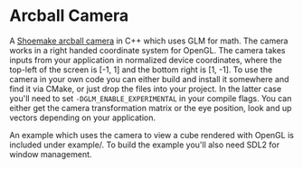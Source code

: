 # Arcball Camera

A [Shoemake arcball camera](http://www.talisman.org/~erlkonig/misc/shoemake92-arcball.pdf)
in C++ which uses GLM for math. The camera
works in a right handed coordinate system for OpenGL. The
camera takes inputs from your application in normalized device
coordinates, where the top-left of the screen is [-1, 1] and
the bottom right is [1, -1].
To use the camera in your own code you can either build and install
it somewhere and find it via CMake, or just drop the files into your
project. In the latter case you'll need to set `-DGLM_ENABLE_EXPERIMENTAL`
in your compile flags. You can either get the camera transformation
matrix or the eye position, look and up vectors depending on your application.

An example which uses the camera to view a cube rendered with OpenGL
is included under example/. To build the example you'll also need SDL2
for window management.

